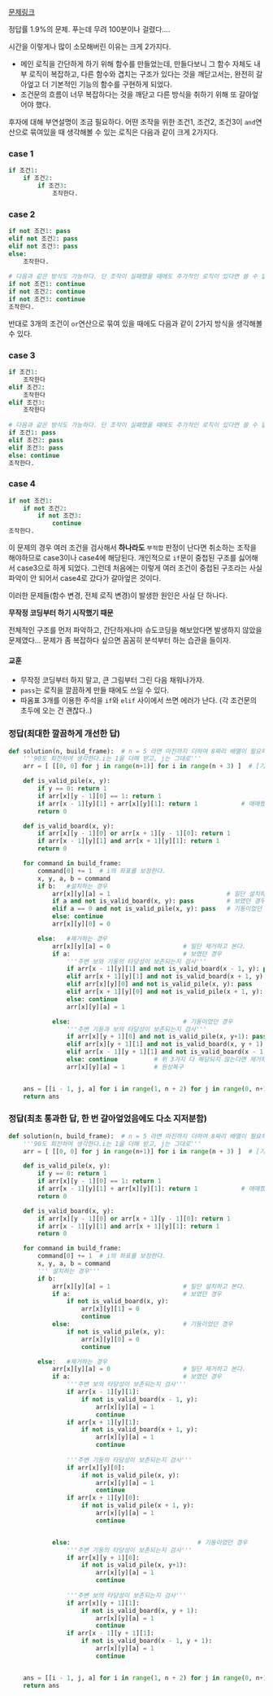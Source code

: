 [문제링크](https://programmers.co.kr/learn/courses/30/lessons/60061)

정답률 1.9%의 문제. 푸는데 무려 100분이나 걸렸다....

시간을 이렇게나 많이 소모해버린 이유는 크게 2가지다.

- 메인 로직을 간단하게 하기 위해 함수를 만들었는데, 만들다보니 그 함수 자체도 내부 로직이 복잡하고, 다른 함수와 겹치는 구조가 있다는 것을 깨닫고서는, 완전히 갈아엎고 더 기본적인 기능의 함수를 구현하게 되었다.
- 조건문의 흐름이 너무 복잡하다는 것을 깨닫고 다른 방식을 취하기 위해 또 갈아엎어야 했다.



후자에 대해 부연설명이 조금 필요하다. 
어떤 조작을 위한 조건1, 조건2, 조건3이 `and`연산으로 묶여있을 때 생각해볼 수 있는 로직은 다음과 같이 크게 2가지다.

### case 1

```python
if 조건1:
    if 조건2:
        if 조건3:
            조작한다.
```
### case 2
```python
if not 조건1: pass
elif not 조건2: pass
elif not 조건3: pass
else:
    조작한다.
    
# 다음과 같은 방식도 가능하다. 단 조작이 실패했을 때에도 추가적인 로직이 있다면 쓸 수 없는 방식이다.
if not 조건1: continue
if not 조건2: continue
if not 조건3: continue
조작한다.
```



반대로 3개의 조건이 `or`연산으로 묶여 있을 때에도 다음과 같이 2가지 방식을 생각해볼 수 있다.

### case 3

```python
if 조건1:
    조작한다
elif 조건2:
    조작한다
elif 조건3:
    조작한다
    
# 다음과 같은 방식도 가능하다. 단 조작이 실패했을 때에도 추가적인 로직이 있다면 쓸 수 없는 방식이다.
if 조건1: pass
elif 조건2: pass
elif 조건3: pass
else: continue
조작한다.
```
### case 4

```python
if not 조건1:
    if not 조건2:
        if not 조건3:
            continue
조작한다.
```



이 문제의 경우 여러 조건을 검사해서 **하나라도** `부적합` 판정이 난다면 취소하는 조작을 해야하므로 case3이나 case4에 해당된다. 개인적으로 `if`문이 중첩된 구조를 싫어해서 case3으로 하게 되었다. 그런데 처음에는 이렇게 여러 조건이 중첩된 구조라는 사실 파악이 안 되어서 case4로 갔다가 갈아엎은 것이다.

이러한 문제들(함수 변경, 전체 로직 변경)이 발생한 원인은 사실 단 하나다.

**무작정 코딩부터 하기 시작했기 때문**

전체적인 구조를 먼저 파악하고, 간단하게나마 슈도코딩을 해보았다면 발생하지 않았을 문제였다... 문제가 좀 복잡하다 싶으면 꼼꼼히 분석부터 하는 습관을 들이자.



#### 교훈

- 무작정 코딩부터 하지 말고, 큰 그림부터 그린 다음 채워나가자.
- `pass`는 로직을 깔끔하게 만들 때에도 쓰일 수 있다.
- 따옴표 3개를 이용한 주석을 `if`와 `elif` 사이에서 쓰면 에러가 난다. (각 조건문의 초두에 오는 건 괜찮다..)



### 정답(최대한 깔끔하게 개선한 답)

``` python
def solution(n, build_frame):  # n = 5 라면 마진까지 더하여 8짜리 배열이 필요하다.
    '''90도 회전하여 생각한다.i는 1을 더해 받고, j는 그대로'''
    arr = [ [[0, 0] for j in range(n+1)] for i in range(n + 3) ]  # [기둥 설치여부, 보 설치여부]를 표현한다.

    def is_valid_pile(x, y):
        if y == 0: return 1
        if arr[x][y - 1][0] == 1: return 1
        if arr[x - 1][y][1] + arr[x][y][1]: return 1			# 애매했던 부분...
        return 0

    def is_valid_board(x, y):
        if arr[x][y - 1][0] or arr[x + 1][y - 1][0]: return 1
        if arr[x - 1][y][1] and arr[x + 1][y][1]: return 1
        return 0

    for command in build_frame:
        command[0] += 1  # i의 좌표를 보정한다.
        x, y, a, b = command
        if b: 	#설치하는 경우
            arr[x][y][a] = 1								# 일단 설치하고 본다.
            if a and not is_valid_board(x, y): pass  		# 보였던 경우
            elif a == 0 and not is_valid_pile(x, y): pass  	# 기둥이었던 경우
            else: continue
            arr[x][y][0] = 0

        else:   #제거하는 경우
            arr[x][y][a] = 0  					# 일단 제거하고 본다.
            if a:  								# 보였던 경우
                '''주변 보와 기둥의 타당성이 보존되는지 검사'''
                if arr[x - 1][y][1] and not is_valid_board(x - 1, y): pass
                elif arr[x + 1][y][1] and not is_valid_board(x + 1, y): pass
                elif arr[x][y][0] and not is_valid_pile(x, y): pass
                elif arr[x + 1][y][0] and not is_valid_pile(x + 1, y): pass
                else: continue
                arr[x][y][a] = 1  

            else:  								# 기둥이었던 경우
                '''주변 기둥과 보의 타당성이 보존되는지 검사'''
                if arr[x][y + 1][0] and not is_valid_pile(x, y+1): pass
                elif arr[x][y + 1][1] and not is_valid_board(x, y + 1): pass
                elif arr[x - 1][y + 1][1] and not is_valid_board(x - 1, y + 1): pass
                else: continue			# 위 3가지 다 해당되지 않는다면 제거해도 된다.
                arr[x][y][a] = 1		# 원상복구


    ans = [[i - 1, j, a] for i in range(1, n + 2) for j in range(0, n+1) for a in range(2) if arr[i][j][a]]
    return ans
```





### 정답(최초 통과한 답, 한 번 갈아엎었음에도 다소 지저분함)
```python
def solution(n, build_frame):  # n = 5 라면 마진까지 더하여 8짜리 배열이 필요하다.
    '''90도 회전하여 생각한다.i는 1을 더해 받고, j는 그대로'''
    arr = [ [[0, 0] for j in range(n+1)] for i in range(n + 3) ]  # [기둥 설치여부, 보 설치여부]를 표현한다.

    def is_valid_pile(x, y):
        if y == 0: return 1
        if arr[x][y - 1][0] == 1: return 1
        if arr[x - 1][y][1] + arr[x][y][1]: return 1			# 애매했던 부분...
        return 0

    def is_valid_board(x, y):
        if arr[x][y - 1][0] or arr[x + 1][y - 1][0]: return 1
        if arr[x - 1][y][1] and arr[x + 1][y][1]: return 1
        return 0

    for command in build_frame:
        command[0] += 1  # i의 좌표를 보정한다.
        x, y, a, b = command
        ''' 설치하는 경우'''
        if b:
            arr[x][y][a] = 1					# 일단 설치하고 본다.
            if a:  								# 보였던 경우
                if not is_valid_board(x, y):
                    arr[x][y][1] = 0
                    continue
            else:  								# 기둥이었던 경우
                if not is_valid_pile(x, y):
                    arr[x][y][0] = 0
                    continue

        else:   #제거하는 경우
            arr[x][y][a] = 0  					# 일단 제거하고 본다.
            if a:  								# 보였던 경우
                '''주변 보의 타당성이 보존되는지 검사'''
                if arr[x - 1][y][1]:
                    if not is_valid_board(x - 1, y):
                        arr[x][y][a] = 1
                        continue
                if arr[x + 1][y][1]:
                    if not is_valid_board(x + 1, y):
                        arr[x][y][a] = 1
                        continue
    
                '''주변 기둥의 타당성이 보존되는지 검사'''
                if arr[x][y][0]:
                    if not is_valid_pile(x, y):
                        arr[x][y][a] = 1
                        continue
                if arr[x + 1][y][0]:
                    if not is_valid_pile(x + 1, y):
                        arr[x][y][a] = 1
                        continue


            else:  									# 기둥이었던 경우
                '''주변 기둥의 타당성이 보존되는지 검사'''
                if arr[x][y + 1][0]:
                    if not is_valid_pile(x, y+1):
                        arr[x][y][a] = 1
                        continue
    
                '''주변 보의 타당성이 보존되는지 검사'''
                if arr[x][y + 1][1]:
                    if not is_valid_board(x, y + 1):
                        arr[x][y][a] = 1
                        continue
                if arr[x - 1][y + 1][1]:
                    if not is_valid_board(x - 1, y + 1):
                        arr[x][y][a] = 1
                        continue


    ans = [[i - 1, j, a] for i in range(1, n + 2) for j in range(0, n+1) for a in range(2) if arr[i][j][a]]
    return ans
```

